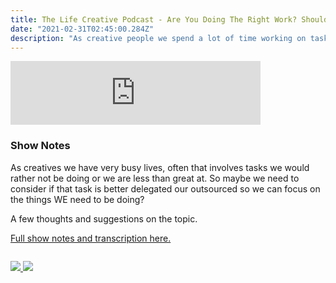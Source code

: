 ```yaml
---
title: The Life Creative Podcast - Are You Doing The Right Work? Should You Delegate or Outsource?
date: "2021-02-31T02:45:00.284Z"
description: "As creative people we spend a lot of time working on tasks. But maybe we need to hand some of those over to other people?"
---
```


<iframe src="https://anchor.fm/peter-witham/embed/episodes/Are-You-Doing-The-Right-Work--Should-You-Delegate-or-Outsource-eqn5ig" height="102px" width="400px" frameborder="0" scrolling="no"></iframe>

### Show Notes

As creatives we have very busy lives, often that involves tasks we would rather not be doing or we are less than great at. So maybe we need to consider if that task is better delegated our outsourced so we can focus on the things WE need to be doing?

A few thoughts and suggestions on the topic.

[Full show notes and transcription here.](https://peterwitham.com/podcasts/tlc/s05-e06)

<div class="podcastSubscribeButton">
<a href="https://anchor.fm/peter-witham">
<img src="/images/subscribe-to-podcast.png" style="margin: auto;"/>
</a>
<a href="https://www.buymeacoffee.com/pwcom">
<img src="/images/buy-me-a-coffee.png" style="margin: auto; padding-top: 1em;"/>
</a>
</div>
